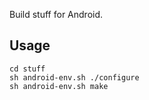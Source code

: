 Build stuff for Android.


## Usage

    cd stuff
    sh android-env.sh ./configure
    sh android-env.sh make
